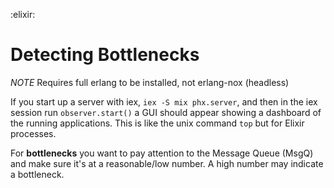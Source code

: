 :elixir:

# Detecting Bottlenecks
*NOTE* Requires full erlang to be installed, not erlang-nox (headless)

If you start up a server with iex, `iex -S mix phx.server`, and then in the iex session run `observer.start()` a GUI should appear showing a dashboard of the running applications. This is like the unix command `top` but for Elixir processes.

For **bottlenecks** you want to pay attention to the Message Queue (MsgQ) and make sure it's at a reasonable/low number. A high number may indicate a bottleneck.
